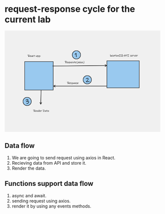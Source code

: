 # request-response cycle for the current lab

![whiteBoard](./public/readmeAssests/Whiteboard.png)

## Data flow 
1. We are going to send request using axios in React. 
2. Recieving data from API and store it.
3. Render the data.


## Functions support data flow 
1. async and await.
2. sending request using axios.
3. render it by using any events methods.
